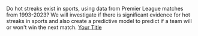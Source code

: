 Do hot streaks exist in sports, using data from Premier League matches from 1993-2023? We will investigate if there is significant evidence for hot streaks in sports and also create a predictive model to predict if a team will or won't win the next match.
[Your Title](Hot_streaks_in_sport/Do_hot_streaks_exist_in_sports.pdf)
